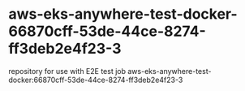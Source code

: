 # aws-eks-anywhere-test-docker-66870cff-53de-44ce-8274-ff3deb2e4f23-3
repository for use with E2E test job aws-eks-anywhere-test-docker:66870cff-53de-44ce-8274-ff3deb2e4f23-3
